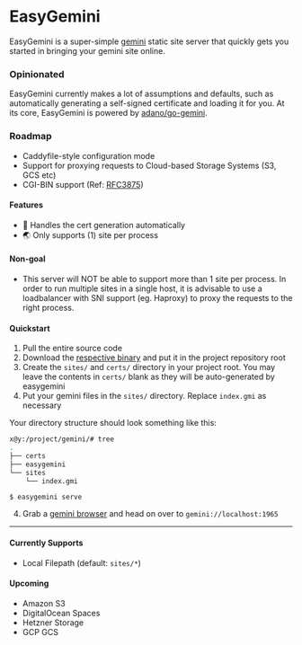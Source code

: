 # EasyGemini

EasyGemini is a super-simple [gemini](https://gemini.circumlunar.space/) static site server that quickly gets you started in bringing your gemini site online.

### Opinionated

EasyGemini currently makes a lot of assumptions and defaults, such as automatically generating a self-signed certificate and loading it for you. At its core, EasyGemini is powered by [adano/go-gemini](https://git.sr.ht/~adnano/go-gemini).

### Roadmap

- Caddyfile-style configuration mode
- Support for proxying requests to Cloud-based Storage Systems (S3, GCS etc)
- CGI-BIN support (Ref: [RFC3875](https://www.rfc-editor.org/rfc/rfc3875))

#### Features
- 🔐 Handles the cert generation automatically
- 🌏 Only supports (1) site per process

#### Non-goal
- This server will NOT be able to support more than 1 site per process. In order to run multiple sites in a single host, it is advisable to use a loadbalancer with SNI support (eg. Haproxy) to proxy the requests to the right process.

#### Quickstart

1. Pull the entire source code
2. Download the [respective binary](https://github.com/oxtyped/easygemini/releases) and put it in the project repository root
3. Create the `sites/` and `certs/` directory in your project root. You may leave the contents in `certs/` blank as they will be auto-generated by easygemini
4. Put your gemini files in the `sites/` directory. Replace `index.gmi` as necessary

Your directory structure should look something like this:

```bash
x@y:/project/gemini/# tree
.
├── certs
├── easygemini
└── sites
    └── index.gmi
```

```
$ easygemini serve
```

4. Grab a [gemini browser](https://geminiquickst.art/) and head on over to `gemini://localhost:1965`

---

#### Currently Supports
- Local Filepath (default: `sites/*`)

#### Upcoming
- Amazon S3
- DigitalOcean Spaces
- Hetzner Storage
- GCP GCS

